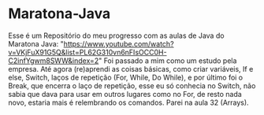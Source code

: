 # Maratona-Java

Esse é um Repositório do meu progresso com as aulas de Java do Maratona Java:
"https://www.youtube.com/watch?v=VKjFuX91G5Q&list=PL62G310vn6nFIsOCC0H-C2infYgwm8SWW&index=2"
Foi passado a mim como um estudo pela empresa.
Até agora (re)aprendi as coisas básicas, como criar variáveis, If e else, Switch, laços de repetição (For, While, Do While), 
e por último foi o Break, que encerra o laço de repetição, esse eu só conhecia no Switch, não sabia que dava para usar em outros 
lugares como no For, de resto nada novo, estaria mais é relembrando os comandos.
Parei na aula 32 (Arrays).
